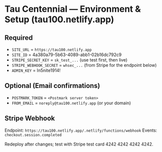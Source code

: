 # Tau Centennial — Environment & Setup (tau100.netlify.app)

## Required
- `SITE_URL` = `https://tau100.netlify.app`
- `SITE_ID` = 4a380a79-5b63-4089-abb1-02b16dc792c9
- `STRIPE_SECRET_KEY` = `sk_test_...` (use test first, then live)
- `STRIPE_WEBHOOK_SECRET` = `whsec_...` (from Stripe for the endpoint below)
- `ADMIN_KEY` = In5nite1914!

## Optional (Email confirmations)
- `POSTMARK_TOKEN` = `<Postmark server token>`
- `FROM_EMAIL`    = `noreply@tau100.netlify.app` (or your domain)

## Stripe Webhook
Endpoint: `https://tau100.netlify.app/.netlify/functions/webhook`
Events: `checkout.session.completed`

Redeploy after changes; test with Stripe test card 4242 4242 4242 4242.
